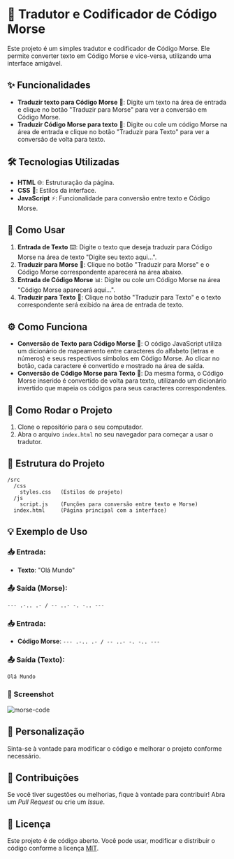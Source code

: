 # 📡 Tradutor e Codificador de Código Morse

Este projeto é um simples tradutor e codificador de Código Morse. Ele permite converter texto em Código Morse e vice-versa, utilizando uma interface amigável.

## ✨ Funcionalidades

* **Traduzir texto para Código Morse** 📝: Digite um texto na área de entrada e clique no botão "Traduzir para Morse" para ver a conversão em Código Morse.
* **Traduzir Código Morse para texto** 💬: Digite ou cole um código Morse na área de entrada e clique no botão "Traduzir para Texto" para ver a conversão de volta para texto.

## 🛠️ Tecnologias Utilizadas

* **HTML** 🌐: Estruturação da página.
* **CSS** 🎨: Estilos da interface.
* **JavaScript** ⚡: Funcionalidade para conversão entre texto e Código Morse.

## 📖 Como Usar

1. **Entrada de Texto** ⌨️: Digite o texto que deseja traduzir para Código Morse na área de texto "Digite seu texto aqui...".
2. **Traduzir para Morse** 🔄: Clique no botão "Traduzir para Morse" e o Código Morse correspondente aparecerá na área abaixo.
3. **Entrada de Código Morse** 📊: Digite ou cole um Código Morse na área "Código Morse aparecerá aqui...".
4. **Traduzir para Texto** 🔄: Clique no botão "Traduzir para Texto" e o texto correspondente será exibido na área de entrada de texto.

## ⚙️ Como Funciona

* **Conversão de Texto para Código Morse** 📝: O código JavaScript utiliza um dicionário de mapeamento entre caracteres do alfabeto (letras e números) e seus respectivos símbolos em Código Morse. Ao clicar no botão, cada caractere é convertido e mostrado na área de saída.
* **Conversão de Código Morse para Texto** 💬: Da mesma forma, o Código Morse inserido é convertido de volta para texto, utilizando um dicionário invertido que mapeia os códigos para seus caracteres correspondentes.

## 🚀 Como Rodar o Projeto

1. Clone o repositório para o seu computador.
2. Abra o arquivo `index.html` no seu navegador para começar a usar o tradutor.

## 📁 Estrutura do Projeto

```
/src
  /css
    styles.css   (Estilos do projeto)
  /js
    script.js    (Funções para conversão entre texto e Morse)
  index.html     (Página principal com a interface)
```

## 💡 Exemplo de Uso

### 📥 Entrada:
* **Texto**: "Olá Mundo"

### 📤 Saída (Morse):
```
--- .-.. .- / -- ..- -. -.. ---
```

### 📥 Entrada:
* **Código Morse**: `--- .-.. .- / -- ..- -. -.. ---`

### 📤 Saída (Texto):
```
Olá Mundo
```

### 📸 Screenshot
![morse-code](https://i.imgur.com/vjk1uHD.png)

## 🎨 Personalização

Sinta-se à vontade para modificar o código e melhorar o projeto conforme necessário.

## 🤝 Contribuições

Se você tiver sugestões ou melhorias, fique à vontade para contribuir! Abra um *Pull Request* ou crie um *Issue*.

## 📄 Licença

Este projeto é de código aberto. Você pode usar, modificar e distribuir o código conforme a licença [MIT](./LICENSE).
